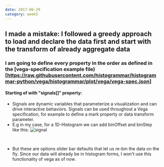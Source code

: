 ```yaml
---
date: 2017-06-29
category: week5
---
```

## I made a mistake: I followed a greedy approach to load and declare the data first and start with the transform of already aggregate data
### I am going to define every property in the order as defined in the [vega-specification example file)[https://raw.githubusercontent.com/histogrammar/histogrammar-python/vega/histogrammar/plot/vega/vega-spec.json]
#### Starting of with "signals[]" property:
*  Signals are dynamic variables that parameterize a visualization and can drive interactive behaviors. Signals can be used throughout a Vega specification, for example to define a mark property or data transform parameter.
* E.g in my case, for a 1D-Histogram we can add binOffset and binStep like this:
<img src="https://github.com/debuggermalhotra/gsocdevlog/blob/gh-pages/images/signal.png" alt="signal"></img>
<br>

* But these are options slider bar defaults that let us re-bin the data on the fly. Since our data will already be in histogram forms, I won't use this functionality of vega as of now.
